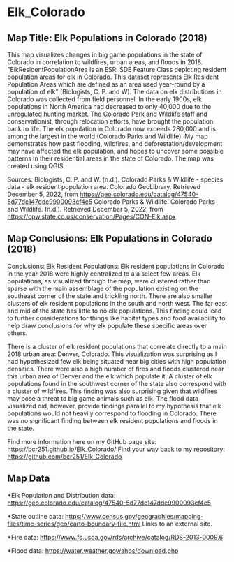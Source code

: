 # Elk_Colorado

<!-- /TOC -->

## Map Title: Elk Populations in Colorado (2018)

This map visualizes changes in big game populations in the state of Colorado in correlation to wildfires, urban areas, and floods in 2018. "ElkResidentPopulationArea is an ESRI SDE Feature Class depicting resident population areas for elk in Colorado. This dataset represents Elk Resident Population Areas which are defined as an area used year-round by a population of elk" (Biologists, C. P. and W). The data on elk distributions in Colorado was collected from field personnel. In the early 1900s, elk populations in North America had decreased to only 40,000 due to the unregulated hunting market. The Colorado Park and Wildlife staff and conservationist, through relocation efforts, have brought the population back to life. The elk population in Colorado now exceeds 280,000 and is among the largest in the world (Colorado Parks and Wildlife). My map demonstrates how past flooding, wildfires, and deforestation/development may have affected the elk population, and hopes to uncover some possible  patterns in their residential areas in the state of Colorado. The map was created using QGIS.

Sources: Biologists, C. P. and W. (n.d.). Colorado Parks &amp; Wildlife - species data - elk resident population area. Colorado GeoLibrary. Retrieved December 5, 2022, from https://geo.colorado.edu/catalog/47540-5d77dc147ddc9900093cf4c5 
Colorado Parks &amp; Wildlife. Colorado Parks and Wildlife. (n.d.). Retrieved December 5, 2022, from https://cpw.state.co.us/conservation/Pages/CON-Elk.aspx 

<!-- /TOC -->

## Map Conclusions: Elk Populations in Colorado (2018)

Conclusions:
Elk Resident Populations: Elk resident populations in Colorado in the year 2018 were highly centralized to a a select few areas. Elk populations, as visualized through the map, were clustered rather than sparse with the main assemblage of the population existing on the southeast corner of the state and trickling north. There are also smaller clusters of elk resident populations in the south and north west. The far east and mid of the state has little to no elk populations. This finding could lead to further considerations for things like habitat types and food availability to help draw conclusions for why elk populate these specific areas over others.
 
There is a cluster of elk resident populations that correlate directly to a main 2018 urban area: Denver, Colorado. This visualization was surprising as I had hypothesized few elk being situated near big cities with high population densities. There were also a high number of fires and floods clustered near this urban area of Denver and the elk which populate it. A cluster of elk populations found in the southwest corner of the state also correspond with a cluster of wildfires. This finding was also surprising given that wildfires may pose a threat to big game animals such as elk. The flood data visualized did, however, provide findings parallel to my hypothesis that elk populations would not heavily correspond to flooding in Colorado. There was no significant finding between elk resident populations and floods in the state.
 
Find more information here on my GitHub page site: https://bcr251.github.io/Elk_Colorado/
Find your way back to my repository: https://github.com/bcr251/Elk_Colorado


<!-- /TOC -->

## Map Data

*Elk Population and Distribution data: https://geo.colorado.edu/catalog/47540-5d77dc147ddc9900093cf4c5

*State outline data: https://www.census.gov/geographies/mapping-files/time-series/geo/carto-boundary-file.html Links to an external site.

*Fire data: https://www.fs.usda.gov/rds/archive/catalog/RDS-2013-0009.6

*Flood data: https://water.weather.gov/ahps/download.php
